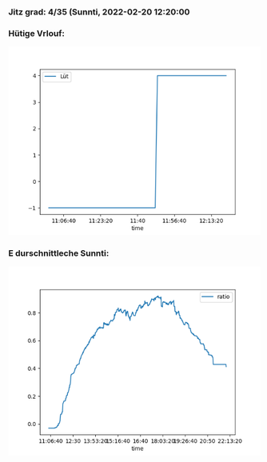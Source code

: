 ### Jitz grad: 4/35 (Sunnti, 2022-02-20 12:20:00

### Hütige Vrlouf:
![Graph](Today.png)

### E durschnittleche Sunnti:
![Graph](Sunnti.png)